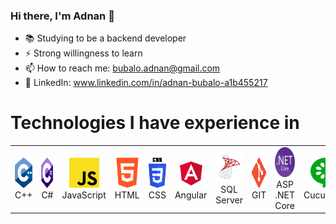 ### Hi there, I'm Adnan 👋
- 📚 Studying to be a backend developer
- ⚡ Strong willingness to learn
- 📫 How to reach me: bubalo.adnan@gmail.com
- 🔭 LinkedIn: www.linkedin.com/in/adnan-bubalo-a1b455217

# Technologies I have experience in
<table>
  <tr>
    <td align="center" width="96">
        <img src="./img/c++.png" width="48" height="48" alt="C++" />
      <br>C++
    </td>
    <td align="center" width="96">
        <img src="./img/csharp.png" width="48" height="48" alt="C#" />
      <br>C#
    </td>
    <td align="center" width="96">
        <img src="./img/js.png" width="48" height="48" alt="JS" />
      <br>JavaScript
    </td>
    <td align="center" width="96">
        <img src="./img/html.png" width="48" height="48" alt="HTML" />
      <br>HTML
    </td>
    <td align="center" width="96">
        <img src="./img/css.png" width="48" height="48" alt="CSS" />
      <br>CSS
    </td>
    <td align="center" width="96">
        <img src="./img/ang.png" width="48" height="48" alt="Angular" />
      <br>Angular
    </td>
    <td align="center" width="96">
        <img src="./img/sql.png" width="48" height="48" alt="SQL" />
      <br>SQL Server
    </td>
    <td align="center" width="96">
        <img src="./img/git.png" width="48" height="48" alt="GIT" />
      <br>GIT
    </td>
    <td align="center" width="96">
        <img src="./img/NET_Core_Logo.png" width="48" height="48" alt=".NET Core" />
      <br>ASP .NET Core
    </td>
    <td align="center" width="96">
        <img src="./img/cucumber.png" width="48" height="48" alt="Cucumber" />
      <br>Cucumber
    </td>
  </tr>
</table>
